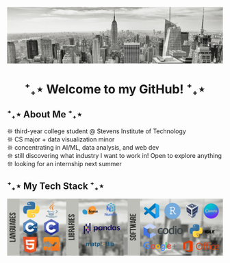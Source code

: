 ![black and white image of new york city](https://github.com/angeleanne-enriquez/angeleanne-enriquez/blob/main/black-white-city.jpg)

# <p align=center> ⁺₊⋆ Welcome to my GitHub! ⁺₊⋆ 

## ⁺₊⋆ About Me ⁺₊⋆
𖤓 third-year college student @ Stevens Institute of Technology<br/>
𖤓 CS major + data visualization minor<br/>
𖤓 concentrating in AI/ML, data analysis, and web dev<br/>
𖤓 still discovering what industry I want to work in! Open to explore anything<br/> 
𖤓 looking for an internship next summer<br/>

## ⁺₊⋆ My Tech Stack ⁺₊⋆
![my tech stack](https://github.com/angeleanne-enriquez/angeleanne-enriquez/blob/main/tech%20stack.png)
<!--
**angeleanne-enriquez/angeleanne-enriquez** is a ✨ _special_ ✨ repository because its `README.md` (this file) appears on your GitHub profile.

Here are some ideas to get you started:

- 🔭 I’m currently working on ...
- 🌱 I’m currently learning ...
- 👯 I’m looking to collaborate on ...
- 🤔 I’m looking for help with ...
- 💬 Ask me about ...
- 📫 How to reach me: ...
- 😄 Pronouns: ...
- ⚡ Fun fact: ...
-->

